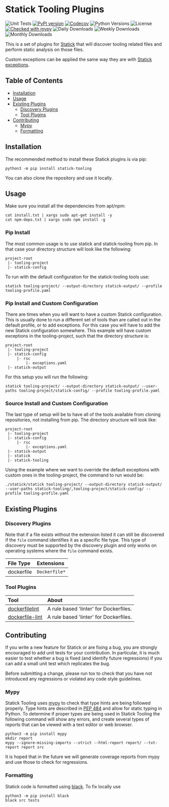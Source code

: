 # Statick Tooling Plugins

![Unit Tests](https://github.com/sscpac/statick-tooling/workflows/Unit%20Tests/badge.svg)
[![PyPI version](https://badge.fury.io/py/statick-tooling.svg)](https://badge.fury.io/py/statick-tooling)
[![Codecov](https://codecov.io/gh/sscpac/statick-tooling/branch/main/graph/badge.svg?token=MEHL07QKYN)](https://codecov.io/gh/sscpac/statick-tooling)
![Python Versions](https://img.shields.io/pypi/pyversions/statick-tooling.svg)
![License](https://img.shields.io/pypi/l/statick-tooling.svg)
[![Checked with mypy](http://www.mypy-lang.org/static/mypy_badge.svg)](http://mypy-lang.org/)
![Daily Downloads](https://img.shields.io/pypi/dd/statick-tooling.svg)
![Weekly Downloads](https://img.shields.io/pypi/dw/statick-tooling.svg)
![Monthly Downloads](https://img.shields.io/pypi/dm/statick-tooling.svg)

This is a set of plugins for [Statick](https://github.com/sscpac/statick) that will discover tooling related
files and perform static analysis on those files.

Custom exceptions can be applied the same way they are with [Statick exceptions][Exceptions].

## Table of Contents

* [Installation](#installation)
* [Usage](#usage)
* [Existing Plugins](#existing-plugins)
  * [Discovery Plugins](#discovery-plugins)
  * [Tool Plugins](#tool-plugins)
* [Contributing](#contributing)
  * [Mypy](#mypy)
  * [Formatting](#formatting)

## Installation

The recommended method to install these Statick plugins is via pip:

```shell
python3 -m pip install statick-tooling
```

You can also clone the repository and use it locally.

## Usage

Make sure you install all the dependencies from apt/npm:

```shell
cat install.txt | xargs sudo apt-get install -y
cat npm-deps.txt | xargs sudo npm install -g
```

### Pip Install

The most common usage is to use statick and statick-tooling from pip.
In that case your directory structure will look like the following:

```shell
project-root
 |- tooling-project
 |- statick-config
```

To run with the default configuration for the statick-tooling tools use:

```shell
statick tooling-project/ --output-directory statick-output/ --profile tooling-profile.yaml
```

### Pip Install and Custom Configuration

There are times when you will want to have a custom Statick configuration.
This is usually done to run a different set of tools than are called out in the default profile, or to add exceptions.
For this case you will have to add the new Statick configuration somewhere.
This example will have custom exceptions in the tooling-project, such that the directory structure is:

```shell
project-root
 |- tooling-project
 |- statick-config
     |- rsc
         |- exceptions.yaml
 |- statick-output
```

For this setup you will run the following:

```shell
statick tooling-project/ --output-directory statick-output/ --user-paths tooling-project/statick-config/ --profile tooling-profile.yaml
```

### Source Install and Custom Configuration

The last type of setup will be to have all of the tools available from cloning repositories, not installing from pip.
The directory structure will look like:

```shell
project-root
 |- tooling-project
 |- statick-config
     |- rsc
         |- exceptions.yaml
 |- statick-output
 |- statick
 |- statick-tooling
```

Using the example where we want to override the default exceptions with
custom ones in the tooling-project, the command to run would be:

```shell
./statick/statick tooling-project/ --output-directory statick-output/ --user-paths statick-tooling/,tooling-project/statick-config/ --profile tooling-profile.yaml
```

## Existing Plugins

### Discovery Plugins

Note that if a file exists without the extension listed it can still be discovered if the `file` command identifies it
as a specific file type.
This type of discovery must be supported by the discovery plugin and only works on operating systems where the `file`
command exists.

File Type | Extensions
:-------- | :---------
dockerfile | `Dockerfile*`

### Tool Plugins

Tool | About
:--- | :----
[dockerfilelint][dockerfilelint] | A rule based 'linter' for Dockerfiles.
[dockerfile-lint][dockerfile-lint] | A rule based 'linter' for Dockerfiles.

## Contributing

If you write a new feature for Statick or are fixing a bug,
you are strongly encouraged to add unit tests for your contribution.
In particular, it is much easier to test whether a bug is fixed (and identify
future regressions) if you can add a small unit test which replicates the bug.

Before submitting a change, please run tox to check that you have not
introduced any regressions or violated any code style guidelines.

### Mypy

Statick Tooling uses [mypy][MyPy] to check that type hints are being followed properly.
Type hints are described in [PEP 484][Pep484] and allow for static typing in Python.
To determine if proper types are being used in Statick Tooling the following command will show any errors, and create several
types of reports that can be viewed with a text editor or web browser.

```shell
python3 -m pip install mypy
mkdir report
mypy --ignore-missing-imports --strict --html-report report/ --txt-report report src
```

It is hoped that in the future we will generate coverage reports from mypy and use those to check for regressions.

### Formatting

Statick code is formatted using [black][Black].
To fix locally use

```shell
python3 -m pip install black
black src tests
```

[Black]: https://github.com/psf/black
[Exceptions]: https://github.com/sscpac/statick/blob/master/GUIDE.md#exceptionsyaml
[MyPy]: http://mypy-lang.org/
[Pep484]: https://www.python.org/dev/peps/pep-0484/
[dockerfilelint]: https://github.com/replicatedhq/dockerfilelint
[dockerfile-lint]: https://github.com/projectatomic/dockerfile_lint
